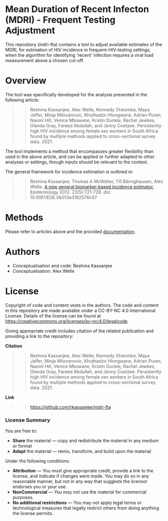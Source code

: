 **Mean Duration of Recent Infecton (MDRI) - Frequent Testing Adjustment**
=


This repository (mdri-fta) contains a tool to adjust available estimates of the MDRI, for estimation of HIV incidence in frequent-HIV-testing settings, when the algorithm for identifying 'recent' infection requires a viral load measurement above a chosen cut-off. 

# Overview 

The tool was specifically developed for the analysis presented in the following article:

>> Reshma Kassanjee, Alex Welte, Kennedy Otwombe, Maya Jaffer, Minja Milovanovic, Khuthadzo Hlongwane, Adrian Puren, Naomi Hill, Venice Mbowane, Kristin Dunkle, Rachel Jewkes, Glenda Gray, Fareed Abdullah, and Jenny Coetzee.  Persistently high HIV incidence among female sex workers in South Africa found by multiple methods applied to cross-sectional survey data. 2021.

The tool implements a method that encompasses greater flexibility than used in the above article, and can be applied or further adapted to other analyses or settings, though inputs should be relevant to the context. 

The general framework for incidence estimation is outlined in: 

>> Reshma Kassanjee, Thomas A McWalter, Till Bärnighausen, Alex Welte. [A new general biomarker-based incidence estimator.](https://journals.lww.com/epidem/Fulltext/2012/09000/A_New_General_Biomarker_based_Incidence_Estimator.12.aspx)
Epidemiology 2012. 23(5):721-728. doi: 10.1097/EDE.0b013e3182576c07

# Methods

Please refer to articles above and the provided [documentation](documentation.pdf).

# Authors

- Conceptualisation and code: Reshma Kassanjee
- Conceptualisation: Alex Welte

# License

Copyright of code and content vests in the authors. The code and content in this repository are made available under a CC-BY-NC 4.0 International License. Details of the license can be found at <https://creativecommons.org/licenses/by-nc/4.0/legalcode>. 

Giving appropriate credit includes citation of the related publication and providing a link to the repository:

**Citation**
>> Reshma Kassanjee, Alex Welte, Kennedy Otwombe, Maya Jaffer, Minja Milovanovic, Khuthadzo Hlongwane, Adrian Puren, Naomi Hill, Venice Mbowane, Kristin Dunkle, Rachel Jewkes, Glenda Gray, Fareed Abdullah, and Jenny Coetzee. Persistently high HIV incidence among female sex workers in South Africa found by multiple methods applied to cross-sectional survey data. 2021.

**Link** 
>> <https://github.com/rkassanjee/mdri-fta>

### License Summary

You are free to:

- **Share** the material — copy and redistribute the material in any medium or format
- **Adapt** the material — remix, transform, and build upon the material

Under the following conditions:

- **Attribution** — You must give appropriate credit, provide a link to the license, and indicate if changes were made. You may do so in any reasonable manner, but not in any way that suggests the licensor endorses you or your use. 
- **NonCommercial** — You may not use the material for commercial purposes.
- **No additional restrictions** — You may not apply legal terms or technological measures that legally restrict others from doing anything the license permits. 
 


